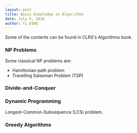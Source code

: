 ```yaml
---
layout: post
title: Basic Knowledge in Algorithms
date: July 5, 2018
author: Yi DING
---
```


Some of the contents can be found in CLRS's Algorithms book.

### NP Problems
Some classical NP problems are:
* Hamiltonian path problem
* Travelling Salesman Problem (TSP)



### Divide-and-Conquer



### Dynamic Programming

Longest-Common-Subsequence (LCS) problem.

### Greedy Algorithms

